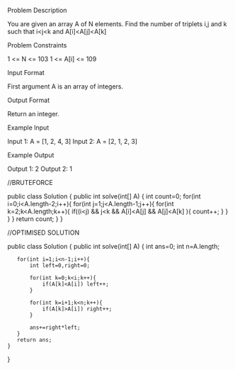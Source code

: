 Problem Description

You are given an array A of N elements. Find the number of triplets i,j and k such that i<j<k and A[i]<A[j]<A[k]


Problem Constraints

1 <= N <= 103
1 <= A[i] <= 109


Input Format

First argument A is an array of integers.


Output Format

Return an integer.


Example Input

Input 1:
A = [1, 2, 4, 3]
Input 2:
A = [2, 1, 2, 3]


Example Output

Output 1:
2
Output 2:
1



//BRUTEFORCE

public class Solution {
    public int solve(int[] A) {
int count=0;
        for(int i=0;i<A.length-2;i++){
            for(int j=1;j<A.length-1;j++){
                for(int k=2;k<A.length;k++){
                    if((i<j) && j<k  &&  A[i]<A[j] && A[j]<A[k] ){
                        count++;
                 }
                }
            }
        }
        return count;
    }
}

//OPTIMISED SOLUTION

public class Solution {
    public int solve(int[] A) {
        int ans=0;
        int n=A.length;
       
       for(int i=1;i<n-1;i++){
           int left=0,right=0;

           for(int k=0;k<i;k++){
               if(A[k]<A[i]) left++;
           }

           for(int k=i+1;k<n;k++){
               if(A[k]>A[i]) right++;
           }

           ans+=right*left;
       }
       return ans;
    }
}
